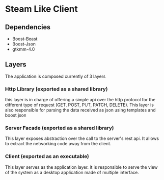 # Steam Like Client
## Dependencies
- Boost-Beast
- Boost-Json
- gtkmm-4.0

## Layers
The application is composed currently of 3 layers

### Http Library (exported as a shared library)
this layer is in charge of offering a simple api over the http protocol for the different 
type of request (GET, POST, PUT, PATCH, DELETE). This layer is also responsible for parsing the data received as json
using templates and boost json

### Server Facade (exported as a shared library)
This layer exposes abstraction over the call to the server's rest api. It allows to extract the networking code away
from the client.

### Client (exported as an executable)
This layer serves as the application layer. It is responsible to serve the view of the system as a desktop application
made of multiple interface.
